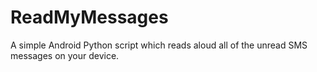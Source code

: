# ReadMyMessages
A simple Android Python script which reads aloud all of the unread SMS messages on your device.
